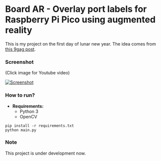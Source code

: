 # Board AR - Overlay port labels for Raspberry Pi Pico using augmented reality

This is my project on the first day of lunar new year. The idea comes from [this 9gag post](https://9gag.com/gag/a8E4ORp).

### Screenshot

(Click image for Youtube video)

[![Screenshot](screenshot.png)](https://www.youtube.com/watch?v=H5MqDTnZL4E)

### How to run?

- **Requirements:**
    + Python 3
    + OpenCV

```
pip install -r requirements.txt
python main.py
```
### Note

This project is under development now.
